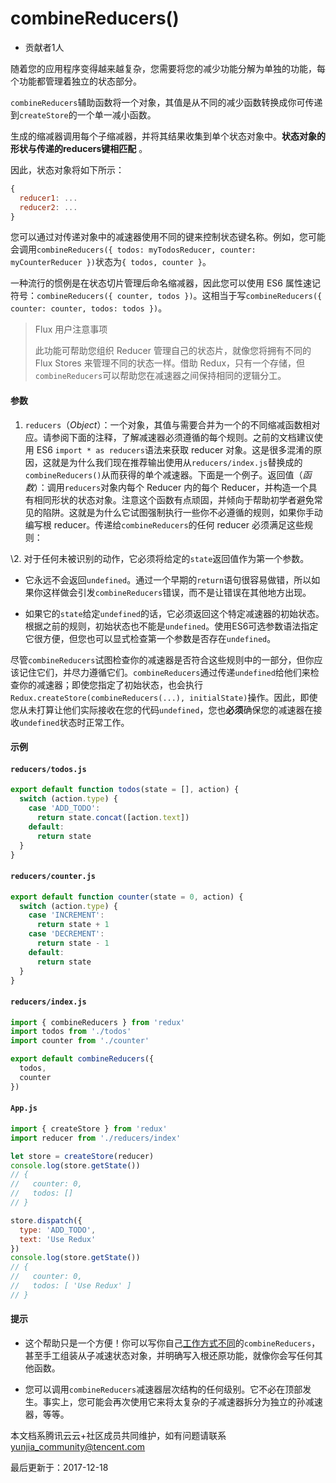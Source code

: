 # combineReducers()

- 贡献者1人

  

随着您的应用程序变得越来越复杂，您需要将您的减少功能分解为单独的功能，每个功能都管理着独立的状态部分。

`combineReducers`辅助函数将一个对象，其值是从不同的减少函数转换成你可传递到`createStore`的一个单一减小函数。

生成的缩减器调用每个子缩减器，并将其结果收集到单个状态对象中。**状态对象的形状与传递的reducers键相匹配** 。

因此，状态对象将如下所示：

```javascript
{
  reducer1: ...
  reducer2: ...
}
```

您可以通过对传递对象中的减速器使用不同的键来控制状态键名称。例如，您可能会调用`combineReducers({ todos: myTodosReducer, counter: myCounterReducer })`状态为`{ todos, counter }`。

一种流行的惯例是在状态切片管理后命名缩减器，因此您可以使用 ES6 属性速记符号：`combineReducers({ counter, todos })`。这相当于写`combineReducers({ counter: counter, todos: todos })`。

> Flux 用户注意事项
>
> 此功能可帮助您组织 Reducer 管理自己的状态片，就像您将拥有不同的 Flux Stores 来管理不同的状态一样。借助 Redux，只有一个存储，但`combineReducers`可以帮助您在减速器之间保持相同的逻辑分工。

#### 参数

1. `reducers`（*Object*）：一个对象，其值与需要合并为一个的不同缩减函数相对应。请参阅下面的注释，了解减速器必须遵循的每个规则。之前的文档建议使用 ES6 `import * as reducers`语法来获取 reducer 对象。这是很多混淆的原因，这就是为什么我们现在推荐输出使用从`reducers/index.js`替换成的`combineReducers()`从而获得的单个减速器。下面是一个例子。返回值（*函数*）：调用`reducers`对象内每个 Reducer 内的每个 Reducer，并构造一个具有相同形状的状态对象。注意这个函数有点顽固，并倾向于帮助初学者避免常见的陷阱。这就是为什么它试图强制执行一些你不必遵循的规则，如果你手动编写根 reducer。传递给`combineReducers`的任何 reducer 必须满足这些规则：

\2. 对于任何未被识别的动作，它必须将给定的`state`返回值作为第一个参数。

- 它永远不会返回`undefined`。通过一个早期的`return`语句很容易做错，所以如果你这样做会引发`combineReducers`错误，而不是让错误在其他地方出现。

- 如果它的`state`给定`undefined`的话，它必须返回这个特定减速器的初始状态。根据之前的规则，初始状态也不能是`undefined`。使用ES6可选参数语法指定它很方便，但您也可以显式检查第一个参数是否存在`undefined`。

尽管`combineReducers`试图检查你的减速器是否符合这些规则中的一部分，但你应该记住它们，并尽力遵循它们。`combineReducers`通过传递`undefined`给他们来检查你的减速器；即使您指定了初始状态，也会执行`Redux.createStore(combineReducers(...), initialState)`操作。因此，即使您从未打算让他们实际接收在您的代码`undefined`，您也**必须**确保您的减速器在接收`undefined`状态时正常工作。

#### 示例

#### `reducers/todos.js`

```javascript
export default function todos(state = [], action) {
  switch (action.type) {
    case 'ADD_TODO':
      return state.concat([action.text])
    default:
      return state
  }
}
```

#### `reducers/counter.js`

```javascript
export default function counter(state = 0, action) {
  switch (action.type) {
    case 'INCREMENT':
      return state + 1
    case 'DECREMENT':
      return state - 1
    default:
      return state
  }
}
```

#### `reducers/index.js`

```javascript
import { combineReducers } from 'redux'
import todos from './todos'
import counter from './counter'

export default combineReducers({
  todos,
  counter
})
```

#### `App.js`

```javascript
import { createStore } from 'redux'
import reducer from './reducers/index'

let store = createStore(reducer)
console.log(store.getState())
// {
//   counter: 0,
//   todos: []
// }

store.dispatch({
  type: 'ADD_TODO',
  text: 'Use Redux'
})
console.log(store.getState())
// {
//   counter: 0,
//   todos: [ 'Use Redux' ]
// }
```

#### 提示

- 这个帮助只是一个方便！你可以写你自己[工作方式不同](https://github.com/acdlite/reduce-reducers)的`combineReducers`，甚至手工组装从子减速状态对象，并明确写入根还原功能，就像你会写任何其他函数。

- 您可以调用`combineReducers`减速器层次结构的任何级别。它不必在顶部发生。事实上，您可能会再次使用它来将太复杂的子减速器拆分为独立的孙减速器，等等。

本文档系腾讯云云+社区成员共同维护，如有问题请联系 yunjia_community@tencent.com

最后更新于：2017-12-18
